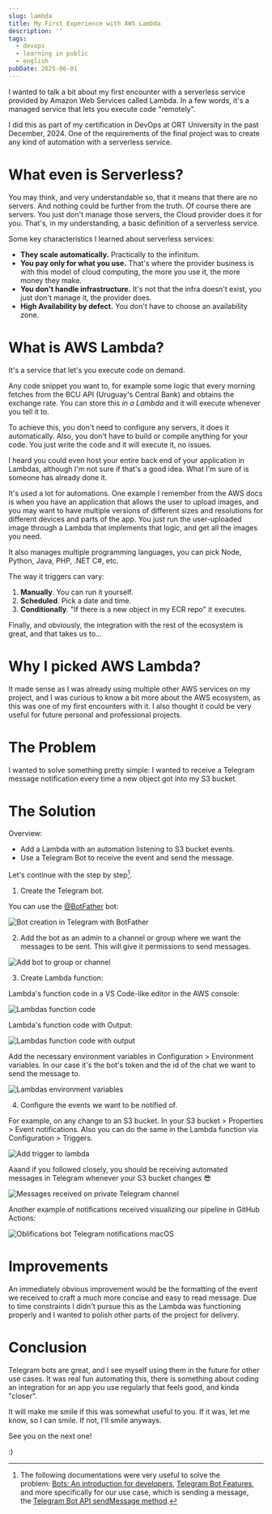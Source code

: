 ```yaml
---
slug: lambda
title: My First Experience with AWS Lambda
description: ''
tags:
  - devops
  - learning in public
  - english
pubDate: 2025-06-01
---
```


I wanted to talk a bit about my first encounter with a serverless service provided by Amazon Web Services called Lambda. In a few words, it's a managed service that lets you execute code "remotely".

I did this as part of my certification in DevOps at ORT University in the past December, 2024. One of the requirements of the final project was to create any kind of automation with a serverless service.

# What even is Serverless?

You may think, and very understandable so, that it means that there are no servers. And nothing could be further from the truth. Of course there are servers. You just don't manage those servers, the Cloud provider does it for you. That's, in my understanding, a basic definition of a serverless service.

Some key characteristics I learned about serverless services:

- **They scale automatically.** Practically to the infinitum.
- **You pay only for what you use.** That's where the provider business is with this model of cloud computing, the more you use it, the more money they make.
- **You don't handle infrastructure.** It's not that the infra doesn't exist, you just don't manage it, the provider does.
- **High Availability by defect.** You don't have to choose an availability zone.

# What is AWS Lambda?

It's a service that let's you execute code on demand.

Any code snippet you want to, for example some logic that every morning fetches from the BCU API (Uruguay's Central Bank) and obtains the exchange rate. You can store this *in a Lambda* and it will execute whenever you tell it to.

To achieve this, you don't need to configure any servers, it does it automatically. Also, you don't have to build or compile anything for your code. You just write the code and it will execute it, no issues.

I heard you could even host your entire back end of your application in Lambdas, although I'm not sure if that's a good idea. What I'm sure of is someone has already done it.

It's used a lot for automations. One example I remember from the AWS docs is when you have an application that allows the user to upload images, and you may want to have multiple versions of different sizes and resolutions for different devices and parts of the app. You just run the user-uploaded image through a Lambda that implements that logic, and get all the images you need.

It also manages multiple programming languages, you can pick Node, Python, Java, PHP, .NET C#, etc.

The way it triggers can vary:

1. **Manually**. You can run it yourself.
2. **Scheduled**. Pick a date and time.
3. **Conditionally**. "If there is a new object in my ECR repo" it executes.

Finally, and obviously, the integration with the rest of the ecosystem is great, and that takes us to...

# Why I picked AWS Lambda?

It made sense as I was already using multiple other AWS services on my project, and I was curious to know a bit more about the AWS ecosystem, as this was one of my first encounters with it. I also thought it could be very useful for future personal and professional projects.

# The Problem

I wanted to solve something pretty simple: I wanted to receive a Telegram message notification every time a new object got into my S3 bucket.

# The Solution

Overview:

- Add a Lambda with an automation listening to S3 bucket events.
- Use a Telegram Bot to receive the event and send the message.

Let's continue with the step by step[^1].

1. Create the Telegram bot.

 You can use the [@BotFather](https://t.me/BotFather) bot:

![Bot creation in Telegram with BotFather](../assets/lambda/bot-creation-in-Telegram-with-BotFather.jpg)

2. Add the bot as an admin to a channel or group where we want the messages to be sent. This will give it permissions to send messages.

![Add bot to group or channel](../assets/lambda/add-bot-to-group-or-channel.png)

3. Create Lambda function:

Lambda's function code in a VS Code-like editor in the AWS console:

![Lambdas function code](../assets/lambda/lambdas-function-code.png)

Lambda's function code with Output:

![Lambdas function code with output](../assets/lambda/lambdas-function-code-with-output.jpg)

Add the necessary environment variables in Configuration > Environment variables. In our case it's the bot's token and the id of the chat we want to send the message to.

![Lambdas environment variables](../assets/lambda/lambdas-env-variables.jpg)

4. Configure the events we want to be notified of.

For example, on any change to an S3 bucket. In your S3 bucket > Properties > Event notifications. Also you can do the same in the Lambda function via Configuration > Triggers.

![Add trigger to lambda](../assets/lambda/add-trigger-to-lambda.png)

Aaand if you followed closely, you should be receiving automated messages in Telegram whenever your S3 bucket changes 😎

![Messages received on private Telegram channel](../assets/lambda/messages-received-on-private-telegram-channel.png)

Another example of notifications received visualizing our pipeline in GitHub Actions:

![Oblifications bot Telegram notifications macOS](../assets/lambda/oblifications-bot-telegram-notifications-macos.jpg)

# Improvements

An immediately obvious improvement would be the formatting of the event we received to craft a much more concise and easy to read message. Due to time constraints I didn't pursue this as the Lambda was functioning properly and I wanted to polish other parts of the project for delivery.

# Conclusion

Telegram bots are great, and I see myself using them in the future for other use cases. It was real fun automating this, there is something about coding an integration for an app you use regularly that feels good, and kinda "closer".

It will make me smile if this was somewhat useful to you. If it was, let me know, so I can smile. If not, I'll smile anyways.

See you on the next one!

:)

[^1]: The following documentations were very useful to solve the problem: [Bots: An introduction for developers](https://core.telegram.org/bots), [Telegram Bot Features](https://core.telegram.org/bots/features#what-features-do-bots-have), and more specifically for our use case, which is sending a message, the [Telegram Bot API sendMessage method](https://core.telegram.org/bots/api#sendmessage).
